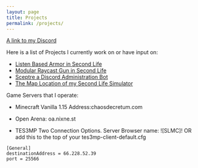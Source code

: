 ```yaml
---
layout: page
title: Projects
permalink: /projects/
---
```

[A link to my Discord](https://discord.gg/RPgbjJs)

Here is a list of Projects I currently work on or have input on:

+ [Listen Based Armor in Second Life](https://github.com/Krutchen/SLMCLBA)
+ [Modular Raycast Gun in Second Life](https://github.com/Volhund/MRCG)
+ [Sceptre a Discord Administration Bot](https://github.com/nixnest/scepter)
+ [The Map Location of my Second Life Simulator](http://maps.secondlife.com/secondlife/Milopolis/201/16/3153)

Game Servers that I operate:

+ Minecraft Vanilla 1.15
Address:chaosdecretum.com

+ Open Arena: oa.nixne.st

+ TES3MP Two Connection Options.
Server Browser name: ![SLMC]!
OR add this to the top of your tes3mp-client-default.cfg
```
[General]
destinationAddress = 66.228.52.39
port = 25566
```
